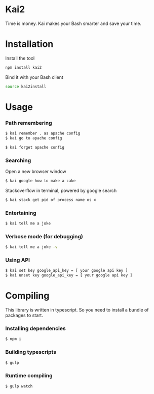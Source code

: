 # Kai2

Time is money. Kai makes your Bash smarter and save your time.

# Installation

Install the tool
```bash
npm install kai2
```

Bind it with your Bash client
```bash
source kai2install
```

# Usage

### Path remembering
```bash
$ kai remember . as apache config
$ kai go to apache config 

$ kai forget apache config
```

### Searching
Open a new browser window
```bash
$ kai google how to make a cake
```

Stackoverflow in terminal, powered by google search
```bash
$ kai stack get pid of process name os x 
```

### Entertaining
```bash
$ kai tell me a joke
```

### Verbose mode (for debugging)
```bash
$ kai tell me a joke -v
```

### Using API
```bash
$ kai set key google_api_key = [ your google api key ]
$ kai unset key google_api_key = [ your google api key ]
```

# Compiling

This library is written in typescript. So you need to install a bundle of packages to start.

### Installing dependencies
```bash
$ npm i
```

### Building typescripts
```bash
$ gulp
```

### Runtime compiling
```bash
$ gulp watch
```